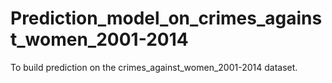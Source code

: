# Prediction_model_on_crimes_against_women_2001-2014
To build prediction on the crimes_against_women_2001-2014 dataset.
